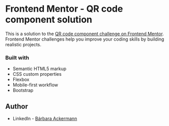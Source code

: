 # Frontend Mentor - QR code component solution

This is a solution to the [QR code component challenge on Frontend Mentor](https://www.frontendmentor.io/challenges/qr-code-component-iux_sIO_H). Frontend Mentor challenges help you improve your coding skills by building realistic projects.

### Built with

- Semantic HTML5 markup
- CSS custom properties
- Flexbox
- Mobile-first workflow
- Bootstrap

## Author

- LinkedIn - [Bárbara Ackermann](https://www.linkedin.com/in/barchuackermann/)
